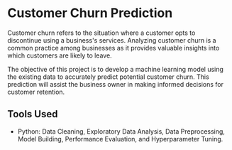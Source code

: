 # Customer Churn Prediction
Customer churn refers to the situation where a customer opts to discontinue using a business's services. Analyzing customer churn is a common practice among businesses as it provides valuable insights into which customers are likely to leave. 

The objective of this project is to develop a machine learning model using the existing data to accurately predict potential customer churn. This prediction will assist the business owner in making informed decisions for customer retention.

## Tools Used
- Python: Data Cleaning, Exploratory Data Analysis, Data Preprocessing, Model Building, Performance Evaluation, and Hyperparameter Tuning.
